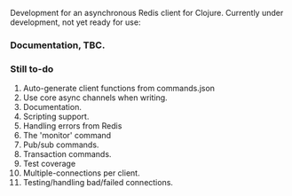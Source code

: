 Development for an asynchronous Redis client for Clojure.  Currently under development, not yet ready for use:

### Documentation, TBC.

### Still to-do

1. Auto-generate client functions from commands.json
2. Use core async channels when writing.
3. Documentation.
4. Scripting support.
5. Handling errors from Redis
6. The 'monitor' command
7. Pub/sub commands.
8. Transaction commands.
9. Test coverage
10. Multiple-connections per client.
11. Testing/handling bad/failed connections.
